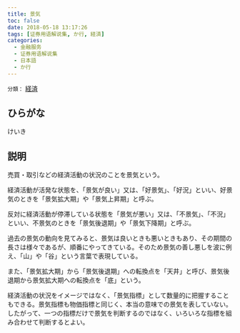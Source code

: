 ```yaml
---
title: 景気
toc: false
date: 2018-05-18 13:17:26
tags: [证券用语解说集, か行, 経済]
categories:
  - 金融服务
  - 证券用语解说集
  - 日本語
  - か行
---
```


`分類：` [経済](/tags/経済/)

## ひらがな

けいき

## 説明

売買・取引などの経済活動の状況のことを景気という。

経済活動が活発な状態を、「景気が良い」又は、「好景気」、「好況」といい、好景気のときを「景気拡大期」や「景気上昇期」と呼ぶ。

反対に経済活動が停滞している状態を「景気が悪い」又は、「不景気」、「不況」といい、不景気のときを「景気後退期」や「景気下降期」と呼ぶ。

過去の景気の動向を見てみると、景気は良いときも悪いときもあり、その期間の長さは様々であるが、順番にやってきている。そのため景気の善し悪しを波に例え、「山」や「谷」という言葉で表現している。

また、「景気拡大期」から「景気後退期」への転換点を「天井」と呼び、景気後退期から景気拡大期への転換点を「底」という。

経済活動の状況をイメージではなく、「景気指標」として数量的に把握することもできる。景気指標も物価指標と同じく、本当の意味での景気を表していない。したがって、一つの指標だけで景気を判断するのではなく、いろいろな指標を組み合わせて判断するとよい。
